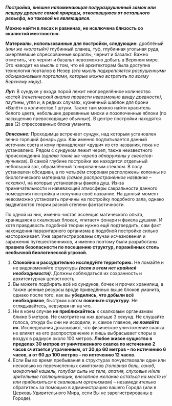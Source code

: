 ***Постройка, внешне напоминающая полуразрушенный замок или пещеру древнее самой природы, отколовшуюся от остального рельефа, но таковой не являющаяся.***

**Можно найти в лесах и равнинах, не исключена близость со скалистой местностью.**

**Материалы, использованные для постройки, следующие:** дроблёный *(или же «колотый»)* глубинный сланец, туф, глубинная угольная руда, омертвевшие спрессованные кораллы, чернит и базальт. Важно отметить, что чернит и базальт невозможно добыть в Верхнем мире. Это наводит на мысль о том, что её архитекторам была доступна технология порталов в Незер *(эта мысль подкрепляется разрушенными обсидиановыми порталами, которые можно встретить по всему Верхнему миру)*.

***Лут:*** В сундуке у входа порой лежит неопределённое количество костей *(генетический анализ провести невозможно ввиду древности)*, паутины, угля и, в редких случаях, кузнечный шаблон для брони «Взлёт» в количестве 1 штуки. Также там можно найти краситель белого цвета, небольшие деревянные миски и позолоченные яблоки (по насыщению превосходящие обычные). В центре постройки находятся два (2) спрессованных блока уманита.

***Описание:*** Проходимца встречает сундук, над которым установлен вечно горящий фонарь душ. Как именно подпитывается данный источник света и кому принадлежат «души» из его названия, пока не установлено. Рядом с сундуком лежит череп, также неизвестного происхождения *(однако такие же черепа обнаружены у скелетов-лучников)*.
В самой глубине постройки же находится отдельный небольшой зал, обрамлённый тонированным стеклом. В полу установлен обсидиан, а по четырём сторонам расположены колонны из биологического материала *(самое распространённое название – «скалк»)*, на которых установлены факела душ. Из-за примечательности и навевающей атмосферы сакральности данного помещения постройка и получила своё название.  На данный момент невозможно установить причины на постройку подобного зала, однако выдвигаются теории разной степени фантастичности.

По одной из них, именно чистая эссенция магического опыта, хранящаяся в скалковых блоках, «питает» фонари и факела душами. И хотя правдивость подобной теории нужно ещё подтвердить, сам факт нахождения паразитарного организма в подобной постройке сильно настораживает.
Уже зарегистрированы случаи исчезновения и заражения путешественников, и именно поэтому были разработаны **правила безопасности по посещению структур, поражённых столь необычной биологической угрозой.**

1.    **Спокойно и рассудительно исследуйте территорию.** Не ломайте и не видоизменяйте структуры *__(если в этом нет крайней необходимости)__*. Должны соблюдаться их сохранность и архитектурная целостность.
2.    Вы можете подбирать всё из сундуков, бочек и прочих хранилищ, а также ценные ресурсы вроде приведённых выше блоков уманита, однако после того, как вы **убедились, что добыли всё необходимое**, быстрым шагом **покиньте структуру**. Не оглядывайтесь, невзирая ни на что.
3.    Ни в коем случае **не приближайтесь** к скалковым организмам ближе 5 метров. Не смотрите на них дольше 3 секунд. Не слушайте голоса, откуда бы они ни исходили, и, самое главное, ***не ломайте их.*** Исследования доказывают, что физическое уничтожение скалка не влияет на его распространение и лишь выбрасывает споры в воздух в радиусе около 100 метров. **Любое живое существо в пределах 30 метров от уничтоженного скалка по истечению 2 часов считается утраченным, от 30 до 60 метров – по истечению 6 часов, а от 60 до 100 метров – по истечению 12 часов.**
4.    Если Вы во время пребывания в структурах почувствовали один или несколько из перечисленных симптомов *(головная боль, озноб, мокротный кашель, голубая сыпь на теле, апатия, слуховые и/или зрительные галлюцинации, внезапное желание остаться на месте и/или приблизиться к скалковым организмам)* – незамедлительно обратитесь за помощью в администрацию вашего Города (или в Церковь Удивительного Мира, если Вы не зарегистрированы в Городе).